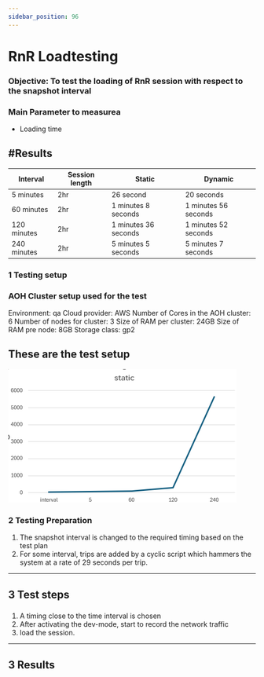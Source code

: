 ```yaml
---
sidebar_position: 96
---
```


# RnR Loadtesting 

### Objective: To test the loading of RnR session with respect to the snapshot interval

### Main Parameter to measurea
- Loading time 

## #Results


<table>
  <thead>
    <tr>
      <th>Interval </th>
      <th>Session length </th>
      <th>Static</th>
      <th>Dynamic</th>
    </tr>
  </thead>
  <tbody>
    <tr>
      <td >5 minutes</td>
      <td> 2hr</td>
      <td>26 second</td>
      <td> 20 seconds</td>
    </tr>
    <tr>
      <td >60 minutes</td>
      <td>  2hr</td>
      <td>1 minutes 8 seconds</td>
      <td>1 minutes 56 seconds</td>
    </tr>
	<tr>
      <td >120 minutes</td>
      <td>  2hr</td>
      <td>1 minutes 36 seconds</td>
      <td>1 minutes 52 seconds</td>
    </tr>
	<tr>
      <td >240 minutes</td>
      <td>  2hr</td>
      <td>5 minutes 5 seconds</td>
      <td>5 minutes 7 seconds</td>
    </tr>

  </tbody>
</table>




### 1 Testing setup


### AOH Cluster setup used for the test
Environment:                        qa
Cloud provider:                     AWS
Number of Cores in the AOH cluster: 6
Number of nodes for cluster:        3
Size of RAM per cluster:            24GB
Size of RAM pre node:               8GB
Storage class:                      gp2

## These are the test setup


![Message Bus](./images/RnR_loadingchart.png)


### 2 Testing Preparation
1) The snapshot interval is changed to the required timing based on the test plan
2)  For some interval, trips are added by a cyclic script which hammers the system at a rate of 29 seconds per trip.



---
3 Test steps
---
<!-- Chapter content here -->

### 
1) A timing close to the time interval is chosen
2) After activating the dev-mode, start to record the network traffic
3) load the session.


---
3 Results
---


